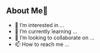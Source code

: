 ## About Me👋
- 👀 I’m interested in ...
- 🌱 I’m currently learning ...
- 💞️ I’m looking to collaborate on ...
- 📫 How to reach me ...

<!---
crseer/crseer is a ✨ special ✨ repository because its `README.md` (this file) appears on your GitHub profile.
You can click the Preview link to take a look at your changes.
--->
